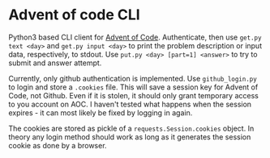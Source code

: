 # Advent of code CLI

Python3 based CLI client for [Advent of Code](https://adventofcode.com).
Authenticate, then use `get.py text <day>` and `get.py input <day>` to print the problem description or input data, respectively, to stdout.
Use `put.py <day> [part=1] <answer>` to try to submit and answer attempt.

Currently, only github authentication is implemented.
Use `github_login.py` to login and store a `.cookies` file. This will save a session key for Advent of Code, not Github. Even if it is stolen, it should only grant temporary access to you account on AOC. I haven't tested what happens when the session expires - it can most likely be fixed by logging in again.

The cookies are stored as pickle of a `requests.Session.cookies` object. In theory any login method should work as long as it generates the session cookie as done by a browser.
